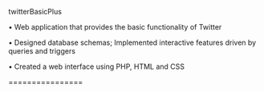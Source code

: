 twitterBasicPlus

•	Web application that provides the basic functionality of Twitter

•	Designed database schemas; Implemented interactive features driven by queries and triggers

•	Created a web interface using PHP, HTML and CSS


================
